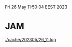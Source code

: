Fri 26 May 11:50:04 EEST 2023
# JAM
<a href='./cache/202305/26_11.log'>./cache/202305/26_11.log</a>
